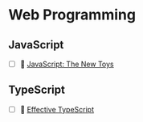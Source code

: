 # Web Programming
## JavaScript
- [ ] 📘 [JavaScript: The New Toys](https://thenewtoys.dev/)

## TypeScript
- [ ] 📘 [Effective TypeScript](https://effectivetypescript.com/)